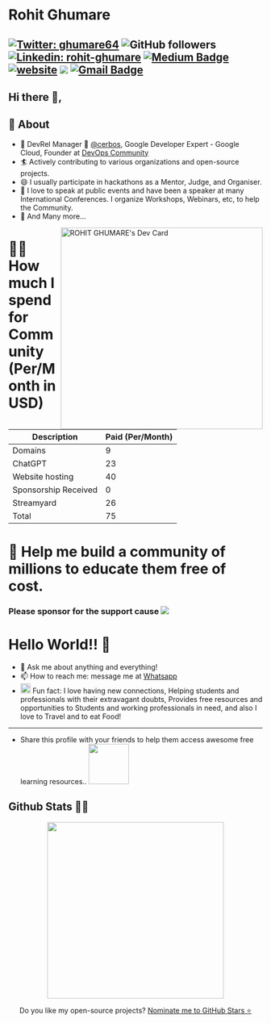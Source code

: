 # Rohit Ghumare
[![Twitter: ghumare64](https://img.shields.io/twitter/follow/ghumare64?style=social)](https://twitter.com/ghumare64)
![GitHub followers](https://img.shields.io/github/followers/rohitg00?label=Follow&style=social)
[![Linkedin: rohit-ghumare](https://img.shields.io/badge/-rohitghumare-blue?style=flat-square&logo=Linkedin&logoColor=white&link=https://www.linkedin.com/in/rohit-ghumare/)](https://www.linkedin.com/in/rohit-ghumare/) 
[![Medium Badge](https://img.shields.io/badge/-@ghumare64-03a57a?style=social&labelColor=black&logo=Medium&link=https://medium.com/@ghumare64/)](https://medium.com/@ghumare64/) 
[![website](https://img.shields.io/badge/Website-46a2f1.svg?&style=flat-square&logo=Google-Chrome&logoColor=white&link=https://linktr.ee/rohit_ghumare/)](https://linktr.ee/rohit_ghumare/)
![](https://visitor-badge.glitch.me/badge?page_id=rohitg00.rohitg00)
[![Gmail Badge](https://img.shields.io/badge/-GMail-c14438?style=social&logo=Gmail&logoColor=red&link=mailto:ghumare64@gmail.com)](mailto:ghumare64@gmail.com)
---
## Hi there 👋,           

## 🧐 About
- 🤠 DevRel Manager 🥑 [@cerbos](https://cerbos.dev), Google Developer Expert - Google Cloud, Founder at [DevOps Community](https://devopscommunity.in)
- 🏄‍ Actively contributing to various organizations and open-source projects.
- 😄 I usually participate in hackathons as a Mentor, Judge, and Organiser.
- 🌱 I love to speak at public events and have been a speaker at many International Conferences. I organize Workshops, Webinars, etc, to help the Community.
- 👯 And Many more...

<a href="https://app.daily.dev/ghumare64"><img src="https://api.daily.dev/devcards/219c6000ac524b478f609e0f429d4c56.png?r=d3h" align="right" width="400" alt="ROHIT GHUMARE's Dev Card"/></a>

# 🙇🏻 How much I spend for Community (Per/Month in USD)

| Description          | Paid (Per/Month) |
|----------------------|------------------|
| Domains              | 9                |
| ChatGPT              | 23               |
| Website hosting      | 40               |
| Sponsorship Received | 0                |
| Streamyard           | 26               |
| Total                | 75               |

# 🤝 Help me build a community of millions to educate them free of cost.
### Please sponsor for the support cause  [![](https://img.shields.io/static/v1?label=Sponsor&message=%E2%9D%A4&logo=GitHub&color=%23fe8e86)](https://github.com/sponsors/rohitg00)

# Hello World!! 🤔
- 💬 Ask me about anything and everything! 
- 📫 How to reach me: message me at [Whatsapp](https://wa.me/918286933169)
- <img src="https://media.giphy.com/media/LnQjpWaON8nhr21vNW/giphy.gif" width="20"> Fun fact: I love having new connections, Helping students and professionals with their extravagant doubts, Provides free resources and opportunities to Students and working professionals in need, and also I love to Travel and to eat Food!
---
- Share this profile with your friends to help them access awesome free learning resources.. <img src="https://aniwatch.to/images/share-icon.gif" align="centre" width="80">
<h2>Github Stats 🐙🐱</h2>
<p align='center'>
  <a href="#"><img src="https://github-readme-stats.vercel.app/api?username=rohitg00&show_icons=true&count_private=true&theme=dark" width="350"></a>
<!--   <img src="https://codestats-readme.vercel.app/api?username=ghumare64&show_icons&theme=nightowl" alt="ghumare64's code::stats stats">
 -->
</p>

<p align='center'>
  Do you like my open-source projects? <a href='https://stars.github.com/nominate/'>Nominate me to GitHub Stars ⭐</a>
</p>

<!--
**rohitg00** is a ✨ _special_ ✨ repository because its `README.md` (this file) appears on your GitHub profile.



-->
